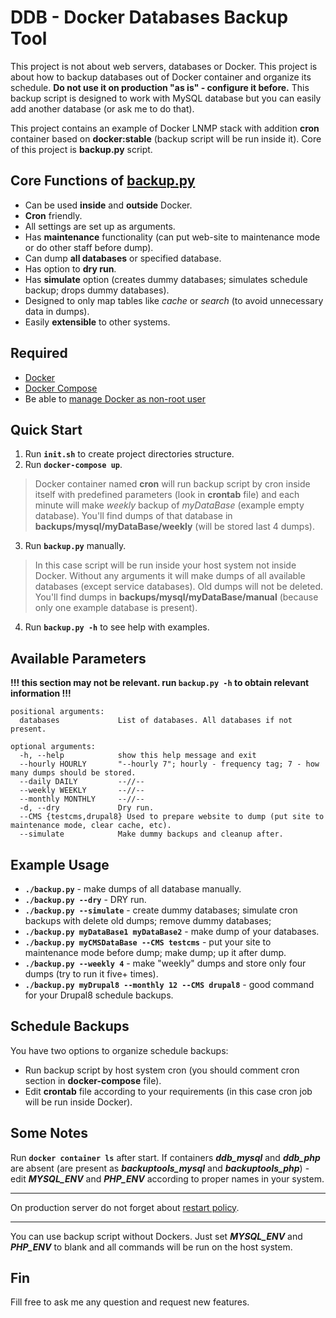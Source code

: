 # DDB - Docker Databases Backup Tool
This project is not about web servers, databases or Docker. This project is about how to backup databases out of Docker container and organize its schedule. **Do not use it on production "as is" - configure it before.** 
This backup script is designed to work with MySQL database but you can easily add another database (or ask me to do that).

This project contains an example of Docker LNMP stack with addition **cron** container based on **docker:stable** (backup script will be run inside it). Core of this project is **backup.py** script.

## Core Functions of <u>backup.py</u>
* Can be used **inside** and **outside** Docker.
* **Cron** friendly.
* All settings are set up as arguments.
* Has **maintenance** functionality (can put web-site to maintenance mode or do other staff before dump).
* Can dump **all databases** or specified database.
* Has option to **dry run**.
* Has **simulate** option (creates dummy databases; simulates schedule backup; drops dummy databases).
* Designed to only map tables like *cache* or *search* (to avoid unnecessary data in dumps).
* Easily **extensible** to other systems.

## Required
* [Docker](https://docs.docker.com/install/ "Install Docker")
* [Docker Compose](https://docs.docker.com/compose/install/#install-compose "Install Docker Compose")
* Be able to [manage Docker as non-root user](https://docs.docker.com/install/linux/linux-postinstall/#manage-docker-as-a-non-root-user "Manage Docker as a non-root user")

## Quick Start
1. Run **`init.sh`** to create project directories structure.
2. Run **`docker-compose up`**.
> Docker container named **cron** will run backup script by cron inside itself with predefined parameters (look in **crontab** file) and each minute will make *weekly* backup of *myDataBase* (example empty database). You'll find dumps of that database in **backups/mysql/myDataBase/weekly** (will be stored last 4 dumps).
3. Run **`backup.py`** manually.
> In this case script will be run inside your host system not inside Docker. Without any arguments it will make dumps of all available databases (except service databases). Old dumps will not be deleted. You'll find dumps in **backups/mysql/myDataBase/manual** (because only one example database is present).
4. Run **`backup.py -h`** to see help with examples.

## Available Parameters
**!!! this section may not be relevant. run `backup.py -h` to obtain relevant information !!!**
```
positional arguments:
  databases             List of databases. All databases if not present.

optional arguments:
  -h, --help            show this help message and exit
  --hourly HOURLY       "--hourly 7"; hourly - frequency tag; 7 - how many dumps should be stored.
  --daily DAILY         --//--
  --weekly WEEKLY       --//--
  --monthly MONTHLY     --//--
  -d, --dry             Dry run.
  --CMS {testcms,drupal8} Used to prepare website to dump (put site to maintenance mode, clear cache, etc).
  --simulate            Make dummy backups and cleanup after.

```
## Example Usage
* **`./backup.py`** - make dumps of all database manually.
* **`./backup.py --dry`** - DRY run.
* **`./backup.py --simulate`** - create dummy databases; simulate cron backups with delete old dumps; remove dummy databases;
* **`./backup.py myDataBase1 myDataBase2`** - make dump of your databases.
* **`./backup.py myCMSDataBase --CMS testcms`** - put your site to maintenance mode before dump; make dump; up it after dump.
* **`./backup.py --weekly 4`** - make "weekly" dumps and store only four dumps (try to run it five+ times).
* **`./backup.py myDrupal8 --monthly 12 --CMS drupal8`** - good command for your Drupal8 schedule backups.

## Schedule Backups
You have two options to organize schedule backups:

* Run backup script by host system cron (you should comment cron section in **docker-compose** file).
* Edit **crontab** file according to your requirements (in this case cron job will be run inside Docker).

## Some Notes
Run **`docker container ls`** after start. If containers ***ddb_mysql*** and ***ddb_php*** are absent (are present as ***backuptools_mysql*** and ***backuptools_php***) - edit ***MYSQL_ENV*** and ***PHP_ENV*** according to proper names in your system.

---

On production server do not forget about [restart policy](https://docs.docker.com/compose/compose-file/#restart, "Docker restart policy").

---

You can use backup script without Dockers. Just set ***MYSQL_ENV*** and ***PHP_ENV*** to blank and all commands will be run on the host system.

## Fin
Fill free to ask me any question and request new features.
